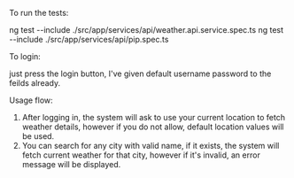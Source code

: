 To run the tests:

ng test --include ./src/app/services/api/weather.api.service.spec.ts
ng test --include ./src/app/services/api/pip.spec.ts



To login:

just press the login button, I've given default username password to the feilds already.

Usage flow:

1. After logging in, the system will ask to use your current location to fetch weather details, however if you do not allow, default location values will be used.
2. You can search for any city with valid name, if it exists, the system will fetch current weather for that city, however if it's invalid, an error message will be displayed.
